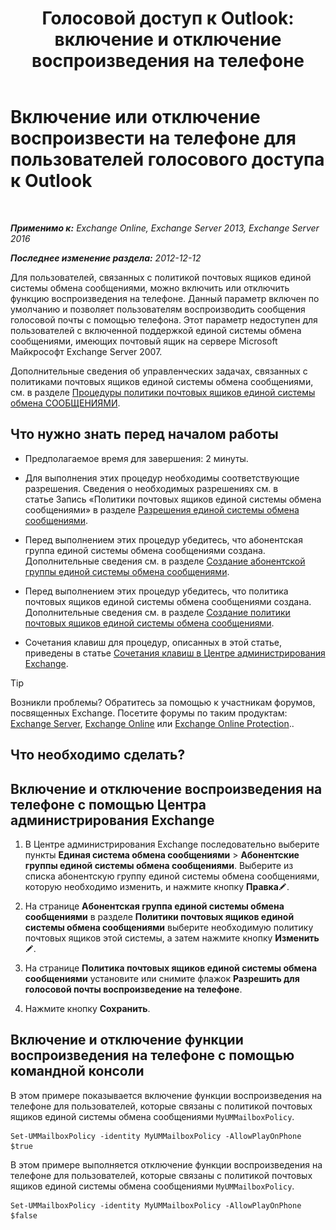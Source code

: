 ﻿---
title: 'Голосовой доступ к Outlook: включение и отключение воспроизведения на телефоне'
TOCTitle: Включение или отключение воспроизвести на телефоне для пользователей голосового доступа к Outlook
ms:assetid: d3281a97-6fc6-42a3-855f-1af1184a644a
ms:mtpsurl: https://technet.microsoft.com/ru-ru/library/Dd351161(v=EXCHG.150)
ms:contentKeyID: 52059231
ms.date: 05/22/2018
mtps_version: v=EXCHG.150
ms.translationtype: MT
---

# Включение или отключение воспроизвести на телефоне для пользователей голосового доступа к Outlook

 

_**Применимо к:** Exchange Online, Exchange Server 2013, Exchange Server 2016_

_**Последнее изменение раздела:** 2012-12-12_

Для пользователей, связанных с политикой почтовых ящиков единой системы обмена сообщениями, можно включить или отключить функцию воспроизведения на телефоне. Данный параметр включен по умолчанию и позволяет пользователям воспроизводить сообщения голосовой почты с помощью телефона. Этот параметр недоступен для пользователей с включенной поддержкой единой системы обмена сообщениями, имеющих почтовый ящик на сервере Microsoft Майкрософт Exchange Server 2007.

Дополнительные сведения об управленческих задачах, связанных с политиками почтовых ящиков единой системы обмена сообщениями, см. в разделе [Процедуры политики почтовых ящиков единой системы обмена СООБЩЕНИЯМИ](um-mailbox-policy-procedures-exchange-2013-help.md).

## Что нужно знать перед началом работы

  - Предполагаемое время для завершения: 2 минуты.

  - Для выполнения этих процедур необходимы соответствующие разрешения. Сведения о необходимых разрешениях см. в статье Запись «Политики почтовых ящиков единой системы обмена сообщениями» в разделе [Разрешения единой системы обмена сообщениями](unified-messaging-permissions-exchange-2013-help.md).

  - Перед выполнением этих процедур убедитесь, что абонентская группа единой системы обмена сообщениями создана. Дополнительные сведения см. в разделе [Создание абонентской группы единой системы обмена сообщениями](create-a-um-dial-plan-exchange-2013-help.md).

  - Перед выполнением этих процедур убедитесь, что политика почтовых ящиков единой системы обмена сообщениями создана. Дополнительные сведения см. в разделе [Создание политики почтовых ящиков единой системы обмена сообщениями](create-a-um-mailbox-policy-exchange-2013-help.md).

  - Сочетания клавиш для процедур, описанных в этой статье, приведены в статье [Сочетания клавиш в Центре администрирования Exchange](keyboard-shortcuts-in-the-exchange-admin-center-exchange-online-protection-help.md).

> [!TIP]  
> Возникли проблемы? Обратитесь за помощью к участникам форумов, посвященных Exchange. Посетите форумы по таким продуктам: <a href="https://go.microsoft.com/fwlink/p/?linkid=60612">Exchange Server</a>, <a href="https://go.microsoft.com/fwlink/p/?linkid=267542">Exchange Online</a> или <a href="https://go.microsoft.com/fwlink/p/?linkid=285351">Exchange Online Protection</a>..


## Что необходимо сделать?

## Включение и отключение воспроизведения на телефоне с помощью Центра администрирования Exchange

1.  В Центре администрирования Exchange последовательно выберите пункты **Единая система обмена сообщениями** \> **Абонентские группы единой системы обмена сообщениями**. Выберите из списка абонентскую группу единой системы обмена сообщениями, которую необходимо изменить, и нажмите кнопку **Правка**![Значок редактирования](images/Bb124582.6f53ccb2-1f13-4c02-bea0-30690e6ea71d(EXCHG.150).gif "Значок редактирования").

2.  На странице **Абонентская группа единой системы обмена сообщениями** в разделе **Политики почтовых ящиков единой системы обмена сообщениями** выберите необходимую политику почтовых ящиков этой системы, а затем нажмите кнопку **Изменить**![Значок редактирования](images/Bb124582.6f53ccb2-1f13-4c02-bea0-30690e6ea71d(EXCHG.150).gif "Значок редактирования").

3.  На странице **Политика почтовых ящиков единой системы обмена сообщениями** установите или снимите флажок **Разрешить для голосовой почты воспроизведение на телефоне**.

4.  Нажмите кнопку **Сохранить**.

## Включение и отключение функции воспроизведения на телефоне с помощью командной консоли

В этом примере показывается включение функции воспроизведения на телефоне для пользователей, которые связаны с политикой почтовых ящиков единой системы обмена сообщениями `MyUMMailboxPolicy`.

    Set-UMMailboxPolicy -identity MyUMMailboxPolicy -AllowPlayOnPhone $true

В этом примере выполняется отключение функции воспроизведения на телефоне для пользователей, которые связаны с политикой почтовых ящиков единой системы обмена сообщениями `MyUMMailboxPolicy`.

    Set-UMMailboxPolicy -identity MyUMMailboxPolicy -AllowPlayOnPhone $false

